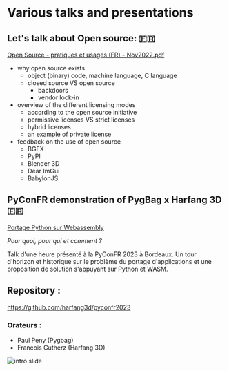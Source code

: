 # Various talks and presentations

## Let's talk about Open source: :fr: 

[Open Source - pratiques et usages (FR) - Nov2022.pdf](Open%20Source%20-%20pratiques%20et%20usages%20(FR)%20-%20Nov2022.pdf)

 - why open source exists
   - object (binary) code, machine language, C language
   - closed source VS open source
     - backdoors
     - vendor lock-in
 - overview of the different licensing modes
   - according to the open source initiative
   - permissive licenses VS strict licenses
   - hybrid licenses
   - an example of private license
 - feedback on the use of open source
   - BGFX
   - PyPI
   - Blender 3D
   - Dear ImGui
   - BabylonJS

## PyConFR demonstration of PygBag x Harfang 3D :fr:

[Portage Python sur Webassembly](https://github.com/harfang3d/pyconfr2023/blob/main/visuels/Portage-Python-sur-Webassembly-PyConFR2023.pdf)

_Pour quoi, pour qui et comment ?_

Talk d'une heure présenté à la PyConFR 2023 à Bordeaux. Un tour d'horizon et historique sur le problème du portage d'applications et une proposition de solution s'appuyant sur Python et WASM.

## Repository : 

https://github.com/harfang3d/pyconfr2023

### Orateurs : 

- Paul Peny (Pygbag)
- Francois Gutherz (Harfang 3D)

![intro slide](visuels/pyconfr_intro.jpg)
